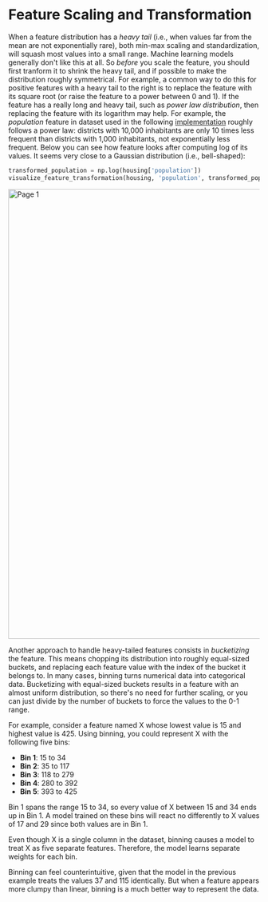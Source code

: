 
# Feature Scaling and Transformation

When a feature distribution has a *heavy tail* (i.e., when values far from the mean are not exponentially rare), both min-max scaling and standardization, will squash most values into a small range. Machine learning models generally don't like this at all. So *before* you scale the feature, you should first tranform it to shrink the heavy tail, and if possible to make the distribution roughly symmetrical. For example, a common way to do this for positive features with a heavy tail to the right is to replace the feature with its square root (or raise the feature to a power between 0 and 1). If the feature has a really long and heavy tail, such as *power law distribution*, then replacing the feature with its logarithm may help. For example, the *population* feature in dataset used in the following [implementation](https://github.com/Dmytro-Posyliuzhnyi/ml-learning-journal/blob/main/Introduction/Code/Hands-On%20ML/dataset.py) roughly follows a power law: districts with 10,000 inhabitants are only 10 times less frequent than districts with 1,000 inhabitants, not exponentially less frequent. Below you can see how feature looks after computing log of its values. It seems very close to a Gaussian distribution (i.e., bell-shaped):

```python
transformed_population = np.log(housing['population'])
visualize_feature_transformation(housing, 'population', transformed_population)
```

<img width="900" alt="Page 1" src="https://github.com/user-attachments/assets/15b1378f-ff64-47a4-bbed-1f17f2b94060">

Another approach to handle heavy-tailed features consists in *bucketizing* the feature. This means chopping its distribution into roughly equal-sized buckets, and replacing each feature value with the index of the bucket it belongs to. In many cases, binning turns numerical data into categorical data. Bucketizing with equal-sized buckets results in a feature with an almost uniform distribution, so there's no need for further scaling, or you can just divide by the number of buckets to force the values to the 0-1 range.

For example, consider a feature named X whose lowest value is 15 and highest value is 425. Using binning, you could represent X with the following five bins:

- **Bin 1**: 15 to 34
- **Bin 2**: 35 to 117
- **Bin 3**: 118 to 279
- **Bin 4**: 280 to 392
- **Bin 5**: 393 to 425

Bin 1 spans the range 15 to 34, so every value of X between 15 and 34 ends up in Bin 1. A model trained on these bins will react no differently to X values of 17 and 29 since both values are in Bin 1.

Even though X is a single column in the dataset, binning causes a model to treat X as five separate features. Therefore, the model learns separate weights for each bin.

Binning can feel counterintuitive, given that the model in the previous example treats the values 37 and 115 identically. But when a feature appears more clumpy than linear, binning is a much better way to represent the data.
